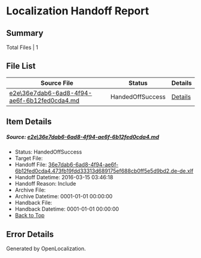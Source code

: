 # <a name='report-top'></a> Localization Handoff Report

## Summary
 Total Files | 1

## File List
 Source File | Status | Details 
 ----------- | ------ | ------- 
 [e2e\36e7dab6-6ad8-4f94-ae6f-6b12fed0cda4.md](https://github.com/OpenLocalizationTest/oltest/blob/324645f63872023f01b41b320d935a25e8253eb4/e2e/36e7dab6-6ad8-4f94-ae6f-6b12fed0cda4.md) | HandedOffSuccess | [Details](#39346a17fc11ce410733c17d7d3924e9768d0cb53)

## Item Details
##### <a name='39346a17fc11ce410733c17d7d3924e9768d0cb53'></a> Source: [e2e\36e7dab6-6ad8-4f94-ae6f-6b12fed0cda4.md](https://github.com/OpenLocalizationTest/oltest/blob/324645f63872023f01b41b320d935a25e8253eb4/e2e/36e7dab6-6ad8-4f94-ae6f-6b12fed0cda4.md)
* Status: HandedOffSuccess
* Target File: 
* Handoff File: [36e7dab6-6ad8-4f94-ae6f-6b12fed0cda4.473fb19fdd33313d689175ef688cb0ff5e5d9bd2.de-de.xlf](https://github.com/OpenLocalizationTestOrg/olhandoff/blob/754422b001e84b08216d6ffdf0adb1a6a1a6a991/ol-handoff/OpenLocalizationTestOrg/oltest.de-de/yuwzho/ht/36e7dab6-6ad8-4f94-ae6f-6b12fed0cda4.473fb19fdd33313d689175ef688cb0ff5e5d9bd2.de-de.xlf)
* Handoff Datetime: 2016-03-15 03:46:18
* Handoff Reason: Include
* Archive File: 
* Archive Datetime: 0001-01-01 00:00:00
* Handback File: 
* Handback Datetime: 0001-01-01 00:00:00
* [Back to Top](#report-top)


## Error Details

Generated by OpenLocalization.
